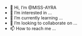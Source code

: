 - 👋 Hi, I’m @MISS-AYRA
- 👀 I’m interested in ...
- 🌱 I’m currently learning ...
- 💞️ I’m looking to collaborate on ...
- 📫 How to reach me ...

<!---
MISS-AYRA/MISS-AYRA is a ✨ special ✨ repository because its `README.md` (this file) appears on your GitHub profile.
You can click the Preview link to take a look at your changes.
--->
